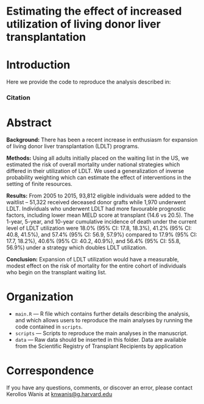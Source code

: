 # Estimating the effect of increased utilization of living donor liver transplantation
# Introduction
Here we provide the code to reproduce the analysis described in: 

### Citation

> 

# Abstract
 
**Background:** There has been a recent increase in enthusiasm for expansion of living donor liver transplantation (LDLT) programs.

**Methods:** Using all adults initially placed on the waiting list in the US, we estimated the risk of overall mortality under national strategies which differed in their utilization of LDLT. We used a generalization of inverse probability weighting which can estimate the effect of interventions in the setting of finite resources. 

**Results:** From 2005 to 2015, 93,812 eligible individuals were added to the waitlist – 51,322 received deceased donor grafts while 1,970 underwent LDLT. Individuals who underwent LDLT had more favourable prognostic factors, including lower mean MELD score at transplant (14.6 vs 20.5). The 1-year, 5-year, and 10-year cumulative incidence of death under the current level of LDLT utilization were 18.0% (95% CI: 17.8, 18.3%), 41.2% (95% CI: 40.8, 41.5%), and 57.4% (95% CI: 56.9, 57.9%) compared to 17.9% (95% CI: 17.7, 18.2%), 40.6% (95% CI: 40.2, 40.9%), and 56.4% (95% CI: 55.8, 56.9%) under a strategy which doubles LDLT utilization. 

**Conclusion:** Expansion of LDLT utilization would have a measurable, modest effect on the risk of mortality for the entire cohort of individuals who begin on the transplant waiting list.

# Organization
- `main.R` — R file which contains further details describing the analysis, and which allows users to reproduce the main analyses by running the code contained in `scripts`.
- `scripts`  — Scripts to reproduce the main analyses in the manuscript.
- `data`  — Raw data should be inserted in this folder. Data are available from the Scientific Registry of Transplant Recipients by application

# Correspondence
If you have any questions, comments, or discover an error, please contact Kerollos Wanis at knwanis@g.harvard.edu
